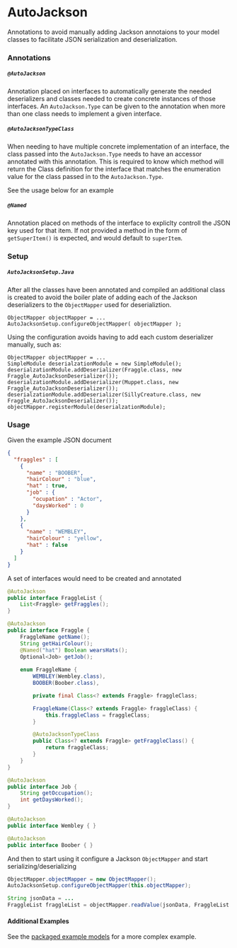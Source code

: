 # AutoJackson
Annotations to avoid manually adding Jackson annotaions to your model classes
to facilitate JSON serialization and deserialization.


### Annotations

##### `@AutoJackson`
Annotation placed on interfaces to automatically generate the needed
deserializers and classes needed to create concrete instances of
those interfaces. An `AutoJackson.Type` can be given to the annotation
when more than one class needs to implement a given interface.

##### `@AutoJacksonTypeClass`
When needing to have multiple concrete implementation of an interface,
the class passed into the `AutoJackson.Type` needs to have an accessor
annotated with this annotation. This is required to know which method 
will return the Class definition for the interface that matches the 
enumeration value for the class passed in to the `AutoJackson.Type`.

See the usage below for an example

##### `@Named`
Annotation placed on methods of the interface to expliclty controll the
JSON key used for that item. If not provided a method in the form of
`getSuperItem()` is expected, and would default to `superItem`.

### Setup

##### `AutoJacksonSetup.Java`
After all the classes have been annotated and compiled an additional
class is created to avoid the boiler plate of adding each of the 
Jackson deserializers to the `ObjectMapper` used for deserializtion.
```
ObjectMapper objectMapper = ...
AutoJacksonSetup.configureObjectMapper( objectMapper );
```
Using the configuration avoids having to add each custom deserializer
manually, such as:
```
ObjectMapper objectMapper = ...
SimpleModule deserialzationModule = new SimpleModule();
deserialzationModule.addDeserializer(Fraggle.class, new Fraggle_AutoJacksonDeserializer());
deserialzationModule.addDeserializer(Muppet.class, new Fraggle_AutoJacksonDeserializer());
deserialzationModule.addDeserializer(SillyCreature.class, new Fraggle_AutoJacksonDeserializer());
objectMapper.registerModule(deserialzationModule);
```


### Usage
Given the example JSON document
```json
{
  "fraggles" : [
    {
      "name" : "BOOBER",
      "hairColour" : "blue",
      "hat" : true,
      "job" : {
        "ocupation" : "Actor",
        "daysWorked" : 0
      }
    },
    {
      "name" : "WEMBLEY",
      "hairColour" : "yellow",
      "hat" : false
    }
  ]
}
```

A set of interfaces would need to be created and annotated
```java
@AutoJackson
public interface FraggleList {
    List<Fraggle> getFraggles();
}
```
```java
@AutoJackson
public interface Fraggle {
    FraggleName getName();
    String getHairColour();
    @Named("hat") Boolean wearsHats();
    Optional<Job> getJob();
    
    enum FraggleName {
        WEMBLEY(Wembley.class),
        BOOBER(Boober.class),

        private final Class<? extends Fraggle> fraggleClass;

        FraggleName(Class<? extends Fraggle> fraggleClass) {
            this.fraggleClass = fraggleClass;
        }

        @AutoJacksonTypeClass
        public Class<? extends Fraggle> getFraggleClass() {
            return fraggleClass;
        }
    }
}
```
```java
@AutoJackson
public interface Job {
    String getOccupation();
    int getDaysWorked();
}
```
```java
@AutoJackson
public interface Wembley { }
```
```java
@AutoJackson
public interface Boober { }
```

And then to start using it configure a Jackson `ObjectMapper` and start serializing/deserializing
```java
ObjectMapper.objectMapper = new ObjectMapper();
AutoJacksonSetup.configureObjectMapper(this.objectMapper);

String jsonData = ...
FraggleList fraggleList = objectMapper.readValue(jsonData, FraggleList.class);
```

#### Additional Examples
See the [packaged example models](/examples/src/main/java/peckb1/examples/model) for a more complex example.
